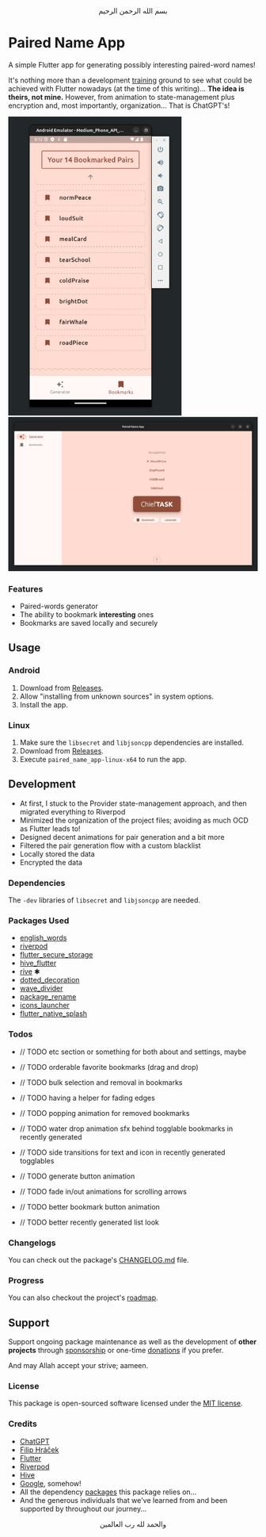 <div align="center">
    بسم الله الرحمن الرحيم
</div>

<div align="left">

# Paired Name App

A simple Flutter app for generating possibly interesting paired-word names!

It's nothing more than a development [training](https://codelabs.developers.google.com/codelabs/flutter-codelab-first) ground to see what could be achieved with Flutter nowadays (at the time of this writing)... **The idea is theirs, not mine.** However, from animation to state-management plus encryption and, most importantly, organization... That is ChatGPT's!

<img src="./.github/images/screenshot-android.png" alt="Android Screenshot" width="350"/>
<img src="./.github/images/screenshot-linux.png" alt="Linux Screenshot" width="800"/>

### Features

- Paired-words generator
- The ability to bookmark **interesting** ones
- Bookmarks are saved locally and securely


## Usage

### Android

1. Download from [Releases](https://github.com/username/repo-name/releases).
2. Allow "installing from unknown sources" in system options.
3. Install the app.

### Linux

1. Make sure the `libsecret` and `libjsoncpp` dependencies are installed.
2. Download from [Releases](https://github.com/username/repo-name/releases).
3. Execute `paired_name_app-linux-x64` to run the app.


## Development

- At first, I stuck to the Provider state-management approach, and then migrated everything to Riverpod
- Minimized the organization of the project files; avoiding as much OCD as Flutter leads to!
- Designed decent animations for pair generation and a bit more
- Filtered the pair generation flow with a custom blacklist
- Locally stored the data
- Encrypted the data

### Dependencies

The `-dev` libraries of `libsecret` and `libjsoncpp` are needed.

### Packages Used

- [english_words](https://pub.dev/packages/english_words)
- [riverpod](https://pub.dev/packages/riverpod)
- [flutter_secure_storage](https://pub.dev/packages/flutter_secure_storage)
- [hive_flutter](https://pub.dev/packages/hive_flutter)
- [rive](https://pub.dev/packages/rive) ✱
- [dotted_decoration](https://pub.dev/packages/dotted_decoration)
- [wave_divider](https://pub.dev/packages/wave_divider)
- [package_rename](https://pub.dev/packages/package_rename)
- [icons_launcher](https://pub.dev/packages/icons_launcher)
- [flutter_native_splash](https://pub.dev/packages/flutter_native_splash)

### Todos

- // TODO etc section or something for both about and settings, maybe
- // TODO orderable favorite bookmarks (drag and drop)
- // TODO bulk selection and removal in bookmarks
- // TODO having a helper for fading edges

- // TODO popping animation for removed bookmarks
- // TODO water drop animation sfx behind togglable bookmarks in recently generated
- // TODO side transitions for text and icon in recently generated togglables
- // TODO generate button animation
- // TODO fade in/out animations for scrolling arrows
- // TODO better bookmark button animation
- // TODO better recently generated list look

### Changelogs

You can check out the package's [CHANGELOG.md](./CHANGELOG.md) file.

### Progress

You can also checkout the project's [roadmap](#).


## Support

Support ongoing package maintenance as well as the development of **other projects** through [sponsorship](https://github.com/sponsors/GoodM4ven) or one-time [donations](https://github.com/sponsors/GoodM4ven?frequency=one-time&sponsor=GoodM4ven) if you prefer.

And may Allah accept your strive; aameen.

### License

This package is open-sourced software licensed under the [MIT license](LICENSE.md).

### Credits

- [ChatGPT](https://chat.openai.com)
- [Filip Hráček](https://www.youtube.com/@filiphracek/videos)
- [Flutter](https://flutter.dev)
- [Riverpod](https://pub.dev/packages/riverpod)
- [Hive](https://pub.dev/packages/hive_flutter)
- [Google](https://google.com), somehow!
- All the dependency [packages](./pubspec.yaml) this package relies on...
- And the generous individuals that we've learned from and been supported by throughout our journey...

</div>

<div align="center">
    والحمد لله رب العالمين
</div>
